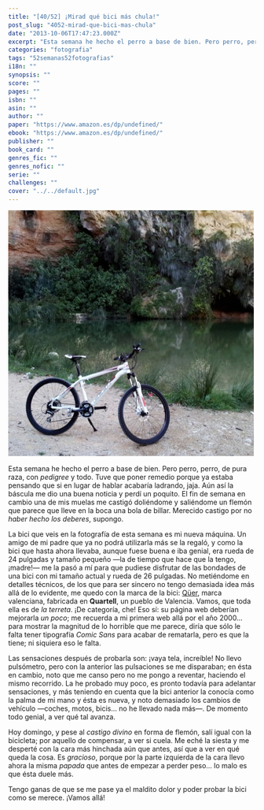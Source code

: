 ```yaml
---
title: "[40/52] ¡Mirad qué bici más chula!"
post_slug: "4052-mirad-que-bici-mas-chula"
date: "2013-10-06T17:47:23.000Z"
excerpt: "Esta semana he hecho el perro a base de bien. Pero perro, perro, de pura raza, con pedigree y todo. Tuve que poner remedio porque ya estaba pensando que si en lugar de hablar acabaría ladrando, jaja. Aún así la báscula me dio una buena noticia y perdí un poquito. El fin de semana en cambio una de mis muelas me castigó doliéndome y saliéndome un flemón que parecía que llevaba en la boca una bola de billar. Merecido castigo por no haber hecho los deberes."
categories: "fotografia"
tags: "52semanas52fotografias"
i18n: ""
synopsis: ""
score: ""
pages: ""
isbn: ""
asin: ""
author: ""
paper: "https://www.amazon.es/dp/undefined/"
ebook: "https://www.amazon.es/dp/undefined/"
publisher: ""
book_card: ""
genres_fic: ""
genres_nofic: ""
serie: ""
challenges: ""
cover: "../../default.jpg"
---
```


[![[40/52] ¡Mirad qué bici más chula!](images/instaweek-40-13.jpg)](http://instagram.com/p/fIn3PoQ-z8/)

Esta semana he hecho el perro a base de bien. Pero perro, perro, de pura raza, con _pedigree_ y todo. Tuve que poner remedio porque ya estaba pensando que si en lugar de hablar acabaría ladrando, jaja. Aún así la báscula me dio una buena noticia y perdí un poquito. El fin de semana en cambio una de mis muelas me castigó doliéndome y saliéndome un flemón que parece que lleve en la boca una bola de billar. Merecido castigo por no _haber hecho los deberes_, supongo.

La bici que veis en la fotografía de esta semana es mi nueva máquina. Un amigo de mi padre que ya no podrá utilizarla más se la regaló, y como la bici que hasta ahora llevaba, aunque fuese buena e iba genial, era rueda de 24 pulgadas y tamaño pequeño —la de tiempo que hace que la tengo, ¡madre!— me la pasó a mí para que pudiese disfrutar de las bondades de una bici con mi tamaño actual y rueda de 26 pulgadas. No metiéndome en detalles técnicos, de los que para ser sincero no tengo demasiada idea más allá de lo evidente, me quedo con la marca de la bici: [Qüer](http://www.bicicletasquer.com/), marca valenciana, fabricada en **Quartell**, un pueblo de Valencia. Vamos, que toda ella es de _la terreta_. ¡De categoría, che! Eso sí: su página web deberían mejorarla _un poco_; me recuerda a mi primera web allá por el año 2000… para mostrar la magnitud de lo horrible que me parece, diría que sólo le falta tener tipografía _Comic Sans_ para acabar de rematarla, pero es que la tiene; ni siquiera eso le falta.

Las sensaciones después de probarla son: ¡vaya tela, increíble! No llevo pulsómetro, pero con la anterior las pulsaciones se me disparaban; en ésta en cambio, noto que me canso pero no me pongo a reventar, haciendo el mismo recorrido. La he probado muy poco, es pronto todavía para adelantar sensaciones, y más teniendo en cuenta que la bici anterior la conocía como la palma de mi mano y ésta es nueva, y noto demasiado los cambios de vehículo —coches, motos, bicis… no he llevado nada más—. De momento todo genial, a ver qué tal avanza.

Hoy domingo, y pese al _castigo divino_ en forma de flemón, salí igual con la bicicleta; por aquello de compensar, a ver si cuela. Me eché la siesta y me desperté con la cara más hinchada aún que antes, así que a ver en qué queda la cosa. Es _gracioso_, porque por la parte izquierda de la cara llevo ahora la misma _papada_ que antes de empezar a perder peso… lo malo es que ésta duele más.

Tengo ganas de que se me pase ya el maldito dolor y poder probar la bici como se merece. ¡Vamos allá!
